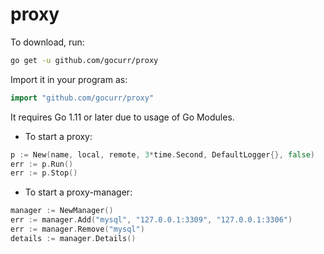 # proxy

To download, run:

```bash
go get -u github.com/gocurr/proxy
```

Import it in your program as:

```go
import "github.com/gocurr/proxy"
```

It requires Go 1.11 or later due to usage of Go Modules.

- To start a proxy:

```go
p := New(name, local, remote, 3*time.Second, DefaultLogger{}, false)
err := p.Run()
err := p.Stop()
```

- To start a proxy-manager:

```go
manager := NewManager()
err := manager.Add("mysql", "127.0.0.1:3309", "127.0.0.1:3306")
err := manager.Remove("mysql")
details := manager.Details()
```